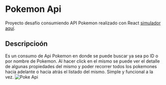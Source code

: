 # Pokemon Api

Proyecto desafío consumiendo API Pokemon realizado con React [simulador aquí](https://app-poke-api.vercel.app/).

## Descripcioón

Es un consumo de Api Pokemon en donde se puede buscar ya sea po ID o por nombre de Pokemon. Al hacer click en el mismo se puede ver el detalle de algunas propiedades del mismo y poder recorrer todos los pokemones hacia adelante o hacia atrás el listado del mismo. Simple y funcional a la vez.
![Poke Api](https://user-images.githubusercontent.com/78183135/136089793-fc90e27c-8737-412b-a315-a07042db7aa4.gif)
